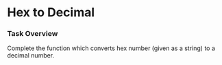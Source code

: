 # Hex to Decimal

### Task Overview
Complete the function which converts hex number (given as a string) to a decimal number.
